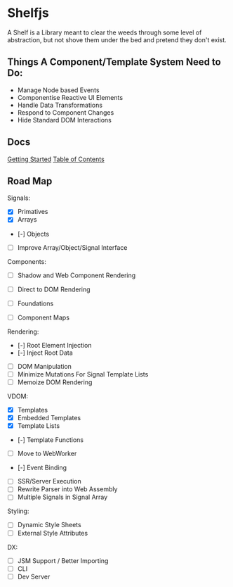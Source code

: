# Shelfjs
A Shelf is a Library meant to clear the weeds through some level of abstraction, but not shove them under the bed and pretend they don't exist.

## Things A Component/Template System Need to Do:
- Manage Node based Events
- Componentise Reactive UI Elements
- Handle Data Transformations
- Respond to Component Changes
- Hide Standard DOM Interactions

## Docs
[Getting Started](./docs/getting-started.md)
[Table of Contents](./docs/table-of-contents.md)

## Road Map
Signals:
- [x] Primatives
- [x] Arrays
- [-] Objects
- [ ] Improve Array/Object/Signal Interface
 
Components:
- [ ] Shadow and Web Component Rendering
- [ ] Direct to DOM Rendering
- [ ] Foundations
- [ ] Component Maps


Rendering:
- [-] Root Element Injection
- [-] Inject Root Data
- [ ] DOM Manipulation
- [ ] Minimize Mutations For Signal Template Lists
- [ ] Memoize DOM Rendering

VDOM:
- [x] Templates
- [x] Embedded Templates
- [x] Template Lists
- [-] Template Functions 
- [ ] Move to WebWorker
- [-] Event Binding
- [ ] SSR/Server Execution
- [ ] Rewrite Parser into Web Assembly
- [ ] Multiple Signals in Signal Array

Styling:
- [ ] Dynamic Style Sheets
- [ ] External Style Attributes
 
DX:
- [ ] JSM Support / Better Importing
- [ ] CLI
- [ ] Dev Server